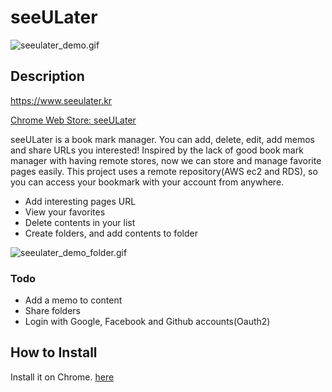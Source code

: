 seeULater
=========



![seeulater_demo.gif](https://github.com/jayhyun-hwang/seeULater/blob/main/seeulater_demo_220219.gif)

Description
-----------

https://www.seeulater.kr

[Chrome Web Store: seeULater](https://chrome.google.com/webstore/detail/seeulater/pemilclakldcfcijhimggelacjhkjogp/related?hl=ko)

seeULater is a book mark manager. You can add, delete, edit, add memos and share URLs you interested! 
Inspired by the lack of good book mark manager with having remote stores, now we can store and manage favorite pages easily. This project uses a remote repository(AWS ec2 and RDS), so you can access your bookmark with your account from anywhere.

* Add interesting pages URL
* View your favorites
* Delete contents in your list
* Create folders, and add contents to folder

![seeulater_demo_folder.gif](https://github.com/jayhyun-hwang/seeULater/blob/main/seeulater_demo_folder_220214.gif)

### Todo

* Add a memo to content
* Share folders
* Login with Google, Facebook and Github accounts(Oauth2)

How to Install
--------------

Install it on Chrome. [here](https://chrome.google.com/webstore/detail/seeulater/pemilclakldcfcijhimggelacjhkjogp/related?hl=ko)
